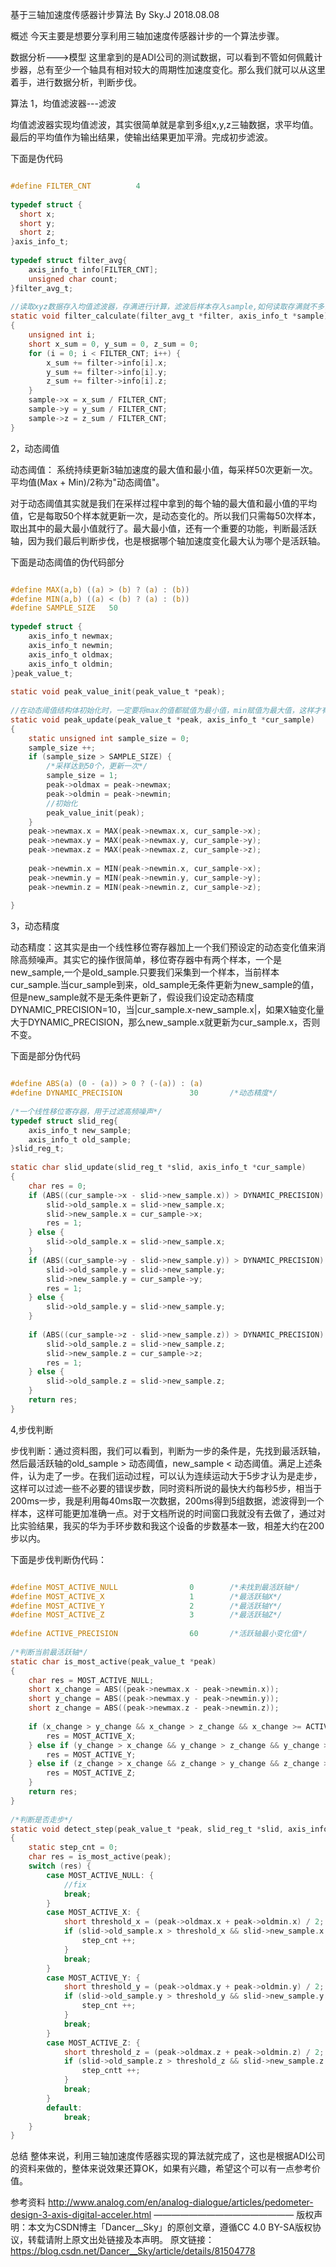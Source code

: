 基于三轴加速度传感器计步算法
By Sky.J 2018.08.08

概述
今天主要是想要分享利用三轴加速度传感器计步的一个算法步骤。

 

数据分析--->模型
这里拿到的是ADI公司的测试数据，可以看到不管如何佩戴计步器，总有至少一个轴具有相对较大的周期性加速度变化。那么我们就可以从这里着手，进行数据分析，判断步伐。



算法
1，均值滤波器---滤波

均值滤波器实现均值滤波，其实很简单就是拿到多组x,y,z三轴数据，求平均值。最后的平均值作为输出结果，使输出结果更加平滑。完成初步滤波。

下面是伪代码
```c

#define FILTER_CNT			4
 
typedef struct {
  short x;
  short y;
  short z;
}axis_info_t;
 
typedef struct filter_avg{
	axis_info_t info[FILTER_CNT];
	unsigned char count;
}filter_avg_t;
 
//读取xyz数据存入均值滤波器，存满进行计算，滤波后样本存入sample,如何读取存满就不多说了。
static void filter_calculate(filter_avg_t *filter, axis_info_t *sample)
{
	unsigned int i;
	short x_sum = 0, y_sum = 0, z_sum = 0;
	for (i = 0; i < FILTER_CNT; i++) {
		x_sum += filter->info[i].x;
		y_sum += filter->info[i].y;
		z_sum += filter->info[i].z;
	}
	sample->x = x_sum / FILTER_CNT;
	sample->y = y_sum / FILTER_CNT;
	sample->z = z_sum / FILTER_CNT;
}
```

2，动态阈值

动态阈值： 系统持续更新3轴加速度的最大值和最小值，每采样50次更新一次。平均值(Max + Min)/2称为"动态阈值"。

对于动态阈值其实就是我们在采样过程中拿到的每个轴的最大值和最小值的平均值，它是每取50个样本就更新一次，是动态变化的。所以我们只需每50次样本，取出其中的最大最小值就行了。最大最小值，还有一个重要的功能，判断最活跃轴，因为我们最后判断步伐，也是根据哪个轴加速度变化最大认为哪个是活跃轴。

下面是动态阈值的伪代码部分
```c

#define MAX(a,b) ((a) > (b) ? (a) : (b)) 
#define MIN(a,b) ((a) < (b) ? (a) : (b))
#define SAMPLE_SIZE   50
 
typedef struct {
	axis_info_t newmax;
	axis_info_t newmin;
	axis_info_t oldmax;
	axis_info_t oldmin;
}peak_value_t;
 
static void peak_value_init(peak_value_t *peak);
 
//在动态阈值结构体初始化时，一定要将max的值都赋值为最小值，min赋值为最大值，这样才有利于动态更新。
static void peak_update(peak_value_t *peak, axis_info_t *cur_sample)
{
  	static unsigned int sample_size = 0;
    sample_size ++;
	if (sample_size > SAMPLE_SIZE) {
		/*采样达到50个，更新一次*/
		sample_size = 1;
		peak->oldmax = peak->newmax;
		peak->oldmin = peak->newmin;
      	//初始化
      	peak_value_init(peak);
	}
	peak->newmax.x = MAX(peak->newmax.x, cur_sample->x);
	peak->newmax.y = MAX(peak->newmax.y, cur_sample->y);
	peak->newmax.z = MAX(peak->newmax.z, cur_sample->z);
	
	peak->newmin.x = MIN(peak->newmin.x, cur_sample->x);
	peak->newmin.y = MIN(peak->newmin.y, cur_sample->y);
	peak->newmin.z = MIN(peak->newmin.z, cur_sample->z);
	
}

```

3，动态精度

动态精度：这其实是由一个线性移位寄存器加上一个我们预设定的动态变化值来消除高频噪声。其实它的操作很简单，移位寄存器中有两个样本，一个是new_sample,一个是old_sample.只要我们采集到一个样本，当前样本cur_sample.当cur_sample到来，old_sample无条件更新为new_sample的值，但是new_sample就不是无条件更新了，假设我们设定动态精度DYNAMIC_PRECISION=10，当|cur_sample.x-new_sample.x|，如果X轴变化量大于DYNAMIC_PRECISION，那么new_sample.x就更新为cur_sample.x，否则不变。

下面是部分伪代码
```c

#define ABS(a) (0 - (a)) > 0 ? (-(a)) : (a)
#define DYNAMIC_PRECISION     			30     	 /*动态精度*/
 
/*一个线性移位寄存器，用于过滤高频噪声*/
typedef struct slid_reg{
	axis_info_t new_sample;
	axis_info_t old_sample;
}slid_reg_t;
 
static char slid_update(slid_reg_t *slid, axis_info_t *cur_sample)
{
  	char res = 0;
  	if (ABS((cur_sample->x - slid->new_sample.x)) > DYNAMIC_PRECISION) {
		slid->old_sample.x = slid->new_sample.x;
		slid->new_sample.x = cur_sample->x;
		res = 1;
	} else {
		slid->old_sample.x = slid->new_sample.x;
	}
	if (ABS((cur_sample->y - slid->new_sample.y)) > DYNAMIC_PRECISION) {
		slid->old_sample.y = slid->new_sample.y;
		slid->new_sample.y = cur_sample->y;
		res = 1;
	} else {
		slid->old_sample.y = slid->new_sample.y;
	}
	
	if (ABS((cur_sample->z - slid->new_sample.z)) > DYNAMIC_PRECISION) {
		slid->old_sample.z = slid->new_sample.z;
		slid->new_sample.z = cur_sample->z;
		res = 1;
	} else {
		slid->old_sample.z = slid->new_sample.z;
	}
	return res;
}
```
4,步伐判断

步伐判断：通过资料图，我们可以看到，判断为一步的条件是，先找到最活跃轴，然后最活跃轴的old_sample > 动态阈值，new_sample < 动态阈值。满足上述条件，认为走了一步。在我们运动过程，可以认为连续运动大于5步才认为是走步，这样可以过滤一些不必要的错误步数，同时资料所说的最快大约每秒5步，相当于200ms一步，我是利用每40ms取一次数据，200ms得到5组数据，滤波得到一个样本，这样可能更加准确一点。对于文档所说的时间窗口我就没有去做了，通过对比实验结果，我买的华为手环步数和我这个设备的步数基本一致，相差大约在200步以内。



下面是步伐判断伪代码：
```c

#define MOST_ACTIVE_NULL      			0      	 /*未找到最活跃轴*/
#define MOST_ACTIVE_X					1		 /*最活跃轴X*/	
#define MOST_ACTIVE_Y					2        /*最活跃轴Y*/	
#define MOST_ACTIVE_Z					3        /*最活跃轴Z*/	
 
#define ACTIVE_PRECISION      			60       /*活跃轴最小变化值*/
 
/*判断当前最活跃轴*/
static char is_most_active(peak_value_t *peak)
{
	char res = MOST_ACTIVE_NULL;
	short x_change = ABS((peak->newmax.x - peak->newmin.x));
	short y_change = ABS((peak->newmax.y - peak->newmin.y));
	short z_change = ABS((peak->newmax.z - peak->newmin.z));
	
	if (x_change > y_change && x_change > z_change && x_change >= ACTIVE_PRECISION) {
		res = MOST_ACTIVE_X;
	} else if (y_change > x_change && y_change > z_change && y_change >= ACTIVE_PRECISION) {
		res = MOST_ACTIVE_Y;
	} else if (z_change > x_change && z_change > y_change && z_change >= ACTIVE_PRECISION) {
		res = MOST_ACTIVE_Z;
	}
	return res;
}
 
/*判断是否走步*/
static void detect_step(peak_value_t *peak, slid_reg_t *slid, axis_info_t *cur_sample)
{
	static step_cnt = 0;
	char res = is_most_active(peak);
	switch (res) {
		case MOST_ACTIVE_NULL: {
			//fix
			break;
		}
		case MOST_ACTIVE_X: {
			short threshold_x = (peak->oldmax.x + peak->oldmin.x) / 2;
			if (slid->old_sample.x > threshold_x && slid->new_sample.x < threshold_x) {
				step_cnt ++;
			}
			break;
		}
		case MOST_ACTIVE_Y: {
			short threshold_y = (peak->oldmax.y + peak->oldmin.y) / 2;
			if (slid->old_sample.y > threshold_y && slid->new_sample.y < threshold_y) {
				step_cnt ++;
			}
			break;
		}
		case MOST_ACTIVE_Z: {
			short threshold_z = (peak->oldmax.z + peak->oldmin.z) / 2;
			if (slid->old_sample.z > threshold_z && slid->new_sample.z < threshold_z) {
				step_cntt ++;
			}
			break;
		}
		default: 
			break;
	}
}
```

总结
整体来说，利用三轴加速度传感器实现的算法就完成了，这也是根据ADI公司的资料来做的，整体来说效果还算OK，如果有兴趣，希望这个可以有一点参考价值。

参考资料
http://www.analog.com/en/analog-dialogue/articles/pedometer-design-3-axis-digital-acceler.html
————————————————
版权声明：本文为CSDN博主「Dancer__Sky」的原创文章，遵循CC 4.0 BY-SA版权协议，转载请附上原文出处链接及本声明。
原文链接：https://blog.csdn.net/Dancer__Sky/article/details/81504778